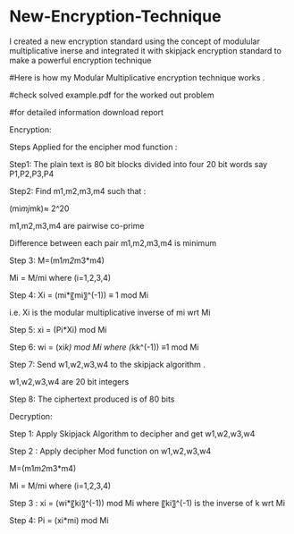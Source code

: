 # New-Encryption-Technique 
I created a new encryption standard using the concept of modulular multiplicative inerse and integrated it with skipjack encryption standard to make a powerful encryption technique 

#Here is how my Modular Multiplicative encryption technique works .

#check solved example.pdf for the worked out problem 

#for detailed information download report 

Encryption:

Steps Applied for the encipher mod function :

Step1: The plain text is 80 bit blocks divided into four 20 bit words say P1,P2,P3,P4

Step2: Find m1,m2,m3,m4 such that :

  (mi*mj*mk)≈ 2^20

  m1,m2,m3,m4 are pairwise co-prime

  Difference between each pair m1,m2,m3,m4 is minimum

Step 3: M=(m1*m2*m3*m4)
  
  Mi = M/mi        where (i=1,2,3,4)

Step 4: Xi = (mi*〖mi〗^(-1)) ≡ 1 mod Mi

  i.e. Xi is the modular multiplicative inverse of mi wrt Mi

Step 5: xi = (Pi*Xi) mod Mi

Step 6: wi = (xi*k) mod Mi        where (k*k^(-1)) ≡1 mod Mi


Step 7: Send w1,w2,w3,w4 to the skipjack algorithm .

  w1,w2,w3,w4 are 20 bit integers 

Step 8: The ciphertext produced is of 80 bits


Decryption:

Step 1: Apply Skipjack Algorithm to decipher and get w1,w2,w3,w4

Step 2 : Apply decipher Mod function on w1,w2,w3,w4 

   M=(m1*m2*m3*m4)
	
   Mi = M/mi        where (i=1,2,3,4)

Step 3 : xi = (wi*〖ki〗^(-1)) mod Mi         where 〖ki〗^(-1) is the inverse of k wrt Mi

Step 4: Pi = (xi*mi) mod Mi
